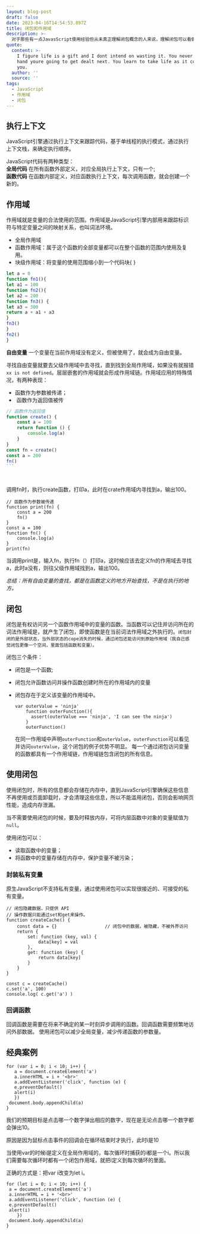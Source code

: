 ```yaml
---
layout: blog-post
draft: false
date: 2023-04-16T14:54:53.897Z
title: 闭包和作用域
description: >-
  对于那些有一点JavasScript使用经验但从未真正理解闭包概念的人来说，理解闭包可以看做某种意义上的重生，但是需要付出非常多的努力和牺牲才能理解这个概念。闭包是基于词法作用域书写代码时所产生的自然结果，你甚至不需要为了利用他们而有意识地创建闭包。闭包的创建和使用在你的代码中随处可见。你缺少的是根据你自己的意愿来识别、拥抱和影响闭包的思维环境。
quote:
  content: >-
    I figure life is a gift and I dont intend on wasting it. You never know what
    hand youre going to get dealt next. You learn to take life as it comes at
    you.
  author: ''
  source: ''
tags:
  - JavaScript
  - 作用域
  - 闭包
---
```

## 执行上下文

JavaScript引擎通过执行上下文来跟踪代码，基于单线程的执行模式，通过执行上下文栈，来确定执行顺序。   

JavaScript代码有两种类型：\
**全局代码** 在所有函数外部定义，对应全局执行上下文，只有一个;\
**函数代码** 在函数内部定义，对应函数执行上下文，每次调用函数，就会创建一个新的。

## 作用域

作用域就是变量的合法使用的范围。作用域是JavaScript引擎内部用来跟踪标识符与特定变量之间的映射关系，也叫词法环境。

* 全局作用域  
* 函数作用域：属于这个函数的全部变量都可以在整个函数的范围内使用及复用。 
* 块级作用域：将变量的使用范围缩小到一个代码块{ } 

```javascript
let a = 0
function fn1(){
let a1 = 100
function fn2(){
let a2 = 200
function fn3() {
let a3 = 300
return a + a1 + a3
}﻿
fn3()
}﻿
fn2()
}﻿
```

**自由变量** 一个变量在当前作用域没有定义，但被使用了，就会成为自由变量。 

寻找自由变量就要去父级作用域中去寻找，直到找到全局作用域，如果没有就报错`xx is not defined`。层层嵌套的作用域就会形成作用域链。作用域应用的特殊情况，有两种表现：

* 函数作为参数被传递；
* ﻿ 函数作为返回值被传

```javascript
// 函数作为返回值
function create() {
    const a = 100
    return function () {
        console.log(a)
    }
}
const fn = create()
const a = 200
fn()
`﻿``

                                                          
```

<!--StartFragment-->

调用fn时，执行create函数，打印a，此时在crate作用域内寻找到a，输出100。

<!--EndFragment-->

```
// 函数作为参数被传递
function print(fn) {
    const a = 200
    fn()
}
const a = 100
function fn() {
    console.log(a)
}
print(fn) 
```

<!--StartFragment-->

当调用print是，输入fn，执行fn（）打印a，这时候应该去定义fn的作用域去寻找a，此时a没有，则往父级作用域找到a，输出100。

<!--EndFragment-->

*总结：所有自由变量的查找，都是在函数定义的地方开始查找，不是在执行的地方。*

## 闭包

闭包是有权访问另一个函数作用域中的变量的函数。当函数可以记住并访问所在的词法作用域是，就产生了闭包，即使函数是在当前词法作用域之外执行的。`闭包封闭的是外部状态，当外部状态的cope消失的时候，通过闭包还能访问到原始作用域（我自己感觉闭包更像一个空间，里面包括函数和变量）。`

闭包三个条件：

* 闭包是一个函数; 
* 闭包允许函数访问并操作函数创建时所在的作用域内的变量 
* 闭包存在于定义该变量的作用域中。

  ```
  var outerValue = 'ninja'
      function outerFunction(){
        assert(outerValue === 'ninja', 'I can see the ninja')
      }
      outerFunction()
  ```

    在同一作用域中声明`outerFunction`和`outerValue`，`outerFunction`可以看见并访问`outerValue`，这个闭包的例子优势不明显。 每一个通过闭包访问变量的函数都具有一个作用域链，作用域链包含闭包的所有信息。

## 使用闭包

使用闭包时，所有的信息都会存储在内存中，直到JavaScript引擎确保这些信息不再使用或页面卸载时，才会清理这些信息，所以不能滥用闭包，否则会影响网页性能，造成内存泄漏。

当不需要使用闭包的时候，要及时释放内存，可将内层函数中对象的变量赋值为`null`。

使用闭包可以：

* 读取函数中的变量；
* 将函数中的变量存储在内存中，保护变量不被污染； 

### 封装私有变量

原生JavaScript不支持私有变量，通过使用闭包可以实现很接近的、可接受的私有变量。

```
// 闭包隐藏数据，只提供 API
// 操作数据只能通过set和get来操作。
function createCache() {
    const data = {}                  // 闭包中的数据，被隐藏，不被外界访问
    return {
        set: function (key, val) {
            data[key] = val
        },
        get: function (key) {
            return data[key]
        }
    }
}

const c = createCache()
c.set('a', 100)
console.log( c.get('a') )
```

### 回调函数

回调函数是需要在将来不确定的某一时刻异步调用的函数。回调函数需要频繁地访问外部数据。 使用闭包可以减少全局变量，减少传递函数的参数量。

## 经典案例

```
for (var i = 0; i < 10; i++) {
   a = document.createElement('a')
   a.innerHTML = i + '<br>'
   a.addEventListener('click', function (e) {
   e.preventDefault()
   alert(i)
   })
 document.body.appendChild(a)
}
```

我们的预期目标是点击哪一个数字弹出相应的数字，现在是无论点击哪一个数字都会弹出10。

原因是因为鼠标点击事件的回调会在循环结束时才执行，此时i是10

当使用var的时候i是定义在全局作用域的，每次循环时捕获的i都是一个i。所以我们需要每次循环时都有一个闭包作用域，就把i定义到每次循环的里面。

正确的方式是：把var i改变为let i。



```
for (let i = 0; i < 10; i++) {
 a = document.createElement('a')
 a.innerHTML = i + '<br>'
 a.addEventListener('click', function (e) {
 e.preventDefault()
 alert(i)
    })
 document.body.appendChild(a)
}
```
